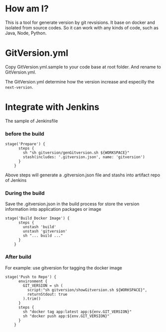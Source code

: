 # How am I?
This is a tool for generate version by git revsisions.
It base on docker and isolated from source codes. So it can work with any kinds of code, such as Java, Node, Python.

# GitVersion.yml
Copy GitVersion.yml.sample to your code base at root folder. And rename to GitVersion.yml.

The GitVersion.yml determine how the version increase and especilly the `next-version`.

# Integrate with Jenkins
The sample of Jenkinsfile
### before the build
```
stage('Prepare') {
      steps {
        sh "sh gitversion/genGitversion.sh ${WORKSPACE}"
        stash(includes: '.gitversion.json', name: 'gitversion')
      }
    }
```
Above steps will generate a .gitversion.json file and stashs into artifact repo of Jenkins

### During the build
Save the .gitversion.json in the build process for store the version information into application packages or image
```
stage('Build Docker Image') {
      steps {
        unstash 'build'
        unstash 'gitversion'
        sh "... build ..."
      }
    }
```

### After build
For example: use gitversion for tagging the docker image
```
stage('Push to Repo') {
      environment {
        GIT_VERSION = sh (
          script:"sh gitversion/showGitversion.sh ${WORKSPACE}",
          returnStdout: true
        ).trim()
      }
      steps {
        sh "docker tag app:latest app:${env.GIT_VERSION}"
        sh "docker push app:${env.GIT_VERSION}"
      }
    }
```